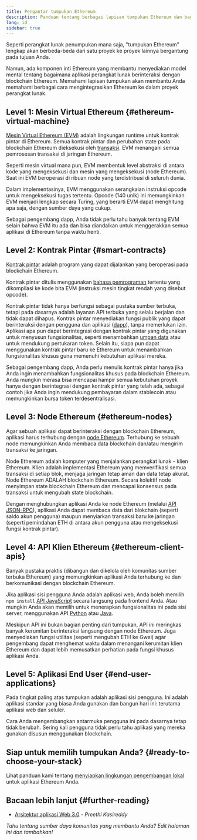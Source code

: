 ```yaml
---
title: Pengantar tumpukan Ethereum
description: Panduan tentang berbagai lapisan tumpukan Ethereum dan bagaimana mereka bisa saling cocok.
lang: id
sidebar: true
---
```


Seperti perangkat lunak penumpukan mana saja, "tumpukan Ethereum" lengkap akan berbeda-beda dari satu proyek ke proyek lainnya bergantung pada tujuan Anda.

Namun, ada komponen inti Ethereum yang membantu menyediakan model mental tentang bagaimana aplikasi perangkat lunak berinteraksi dengan blockchain Ethereum. Memahami lapisan tumpukan akan membantu Anda memahami berbagai cara mengintegrasikan Ethereum ke dalam proyek perangkat lunak.

## Level 1: Mesin Virtual Ethereum {#ethereum-virtual-machine}

[Mesin Virtual Ethereum (EVM)](/developers/docs/evm/) adalah lingkungan runtime untuk kontrak pintar di Ethereum. Semua kontrak pintar dan perubahan state pada blockchain Ethereum dieksekusi oleh [transaksi](/developers/docs/transactions/). EVM menangani semua pemrosesan transaksi di jaringan Ethereum.

Seperti mesin virtual mana pun, EVM membentuk level abstraksi di antara kode yang mengeksekusi dan mesin yang mengeksekusi (node Ethereum). Saat ini EVM beroperasi di ribuan node yang terdistribusi di seluruh dunia.

Dalam implementasinya, EVM menggunakan serangkaian instruksi opcode untuk mengeksekusi tugas tertentu. Opcode (140 unik) ini memungkinkan EVM menjadi lengkap secara Turing, yang berarti EVM dapat menghitung apa saja, dengan sumber daya yang cukup.

Sebagai pengembang dapp, Anda tidak perlu tahu banyak tentang EVM selain bahwa EVM itu ada dan bisa diandalkan untuk menggerakkan semua aplikasi di Ethereum tanpa waktu henti.

## Level 2: Kontrak Pintar {#smart-contracts}

[Kontrak pintar](/developers/docs/smart-contracts/) adalah program yang dapat dijalankan yang beroperasi pada blockchain Ethereum.

Kontrak pintar ditulis menggunakan [bahasa pemrograman](/developers/docs/smart-contracts/languages/) tertentu yang dikompilasi ke kode bita EVM (instruksi mesin tingkat rendah yang disebut opcode).

Kontrak pintar tidak hanya berfungsi sebagai pustaka sumber terbuka, tetapi pada dasarnya adalah layanan API terbuka yang selalu berjalan dan tidak dapat dihapus. Kontrak pintar menyediakan fungsi publik yang dapat berinteraksi dengan pengguna dan aplikasi ([dapp](/developers/docs/dapps/)), tanpa memerlukan izin. Aplikasi apa pun dapat berintegrasi dengan kontrak pintar yang digunakan untuk menyusun fungsionalitas, seperti menambahkan [umpan data](/developers/docs/oracles/) atau untuk mendukung pertukaran token. Selain itu, siapa pun dapat menggunakan kontrak pintar baru ke Ethereum untuk menambahkan fungsionalitas khusus guna memenuhi kebutuhan aplikasi mereka.

Sebagai pengembang dapp, Anda perlu menulis kontrak pintar hanya jika Anda ingin menambahkan fungsionalitas khusus pada blockchain Ethereum. Anda mungkin merasa bisa mencapai hampir semua kebutuhan proyek hanya dengan berintegrasi dengan kontrak pintar yang telah ada, sebagai contoh jika Anda ingin mendukung pembayaran dalam stablecoin atau memungkinkan bursa token terdesentralisasi.

## Level 3: Node Ethereum {#ethereum-nodes}

Agar sebuah aplikasi dapat berinteraksi dengan blockchain Ethereum, aplikasi harus terhubung dengan [node Ethereum](/developers/docs/nodes-and-clients/). Terhubung ke sebuah node memungkinkan Anda membaca data blockchain dan/atau mengirim transaksi ke jaringan.

Node Ethereum adalah komputer yang menjalankan perangkat lunak - klien Ethereum. Klien adalah implementasi Ethereum yang memverifikasi semua transaksi di setiap blok, menjaga jaringan tetap aman dan data tetap akurat. Node Ethereum ADALAH blockchain Ethereum. Secara kolektif node menyimpan state blockchain Ethereum dan mencapai konsensus pada transaksi untuk mengubah state blockchain.

Dengan menghubungkan aplikasi Anda ke node Ethereum (melalui [API JSON-RPC](/developers/docs/apis/json-rpc/)), aplikasi Anda dapat membaca data dari blokchain (seperti saldo akun pengguna) maupun menyiarkan transaksi baru ke jaringan (seperti pemindahan ETH di antara akun pengguna atau mengeksekusi fungsi kontrak pintar).

## Level 4: API Klien Ethereum {#ethereum-client-apis}

Banyak pustaka praktis (dibangun dan dikelola oleh komunitas sumber terbuka Ethereum) yang memungkinkan aplikasi Anda terhubung ke dan berkomunikasi dengan blockchain Ethereum.

Jika aplikasi sisi pengguna Anda adalah aplikasi web, Anda boleh memilih `npm install` [API JavaScript](/developers/docs/apis/javascript/) secara langsung pada frontend Anda. Atau mungkin Anda akan memilih untuk menerapkan fungsionalitas ini pada sisi server, menggunakan API [Python](/developers/docs/programming-languages/python/) atau [Java](/developers/docs/programming-languages/java/).

Meskipun API ini bukan bagian penting dari tumpukan, API ini meringkas banyak kerumitan berinteraksi langsung dengan node Ethereum. Juga menyediakan fungsi utilitas (seperti mengubah ETH ke Gwei) agar pengembang dapat menghemat waktu dalam menangani kerumitan klien Ethereum dan dapat lebih memusatkan perhatian pada fungsi khusus aplikasi Anda.

## Level 5: Aplikasi End User {#end-user-applications}

Pada tingkat paling atas tumpukan adalah aplikasi sisi pengguna. Ini adalah aplikasi standar yang biasa Anda gunakan dan bangun hari ini: terutama aplikasi web dan seluler.

Cara Anda mengembangkan antarmuka pengguna ini pada dasarnya tetap tidak berubah. Sering kali pengguna tidak perlu tahu aplikasi yang mereka gunakan disusun menggunakan blockchain.

## Siap untuk memilih tumpukan Anda? {#ready-to-choose-your-stack}

Lihat panduan kami tentang [menyiapkan lingkungan pengembangan lokal](/developers/local-environment/) untuk aplikasi Ethereum Anda.

## Bacaan lebih lanjut {#further-reading}

- [Arsitektur aplikasi Web 3.0](https://www.preethikasireddy.com/post/the-architecture-of-a-web-3-0-application) - _Preethi Kasireddy_

_Tahu tentang sumber daya komunitas yang membantu Anda? Edit halaman ini dan tambahkan!_
